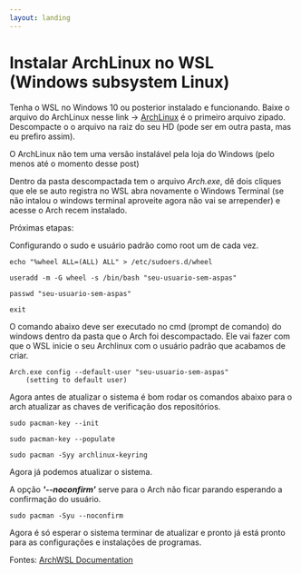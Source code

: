 ```yaml
---
layout: landing
---
```


# Instalar ArchLinux no WSL (Windows subsystem Linux)

Tenha o WSL no Windows 10 ou posterior instalado e funcionando. Baixe o arquivo do ArchLinux nesse link -> [ArchLinux](https://github.com/yuk7/ArchWSL/releases/tag/22.3.18.0) é o primeiro arquivo zipado. Descompacte o o arquivo na raiz do seu HD (pode ser em outra pasta, mas eu prefiro assim).&#x20;

O ArchLinux não tem uma versão instalável pela loja do Windows (pelo menos até o momento desse post)

Dentro da pasta descompactada tem o arquivo _Arch.exe_, dê dois cliques que ele se auto registra no WSL abra novamente o Windows Terminal (se não intalou o windows terminal aproveite agora não vai se arrepender) e acesse o Arch recem instalado.

Próximas etapas:

Configurando o sudo e usuário padrão como root um de cada vez.

```
echo "%wheel ALL=(ALL) ALL" > /etc/sudoers.d/wheel

useradd -m -G wheel -s /bin/bash "seu-usuario-sem-aspas"

passwd "seu-usuario-sem-aspas"

exit
```

O comando abaixo deve ser executado no cmd (prompt de comando) do windows dentro da pasta que o Arch foi descompactado. Ele vai fazer com que o WSL inicie o seu Archlinux com o usuário padrão que acabamos de criar.

```
Arch.exe config --default-user "seu-usuario-sem-aspas"
    (setting to default user)
```

Agora antes de atualizar o sistema é bom rodar os comandos abaixo para o arch atualizar as chaves de verificação dos repositórios.

```
sudo pacman-key --init

sudo pacman-key --populate

sudo pacman -Syy archlinux-keyring
```

Agora já podemos atualizar o sistema.

A opção _**'--noconfirm'**_ serve para o Arch não ficar parando esperando a confirmação do usuário.

```
sudo pacman -Syu --noconfirm
```

Agora é só esperar o sistema terminar de atualizar e pronto já está pronto para as configurações e instalações de programas.

Fontes: [ArchWSL Documentation](https://wsldl-pg.github.io/ArchW-docs/How-to-Setup/)
